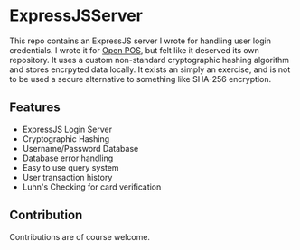 # ExpressJSServer

This repo contains an ExpressJS server I wrote for handling user login credentials. I wrote it for [Open POS](https://github.com/ReeseHatfield/OpenPOS), but felt like it deserved its own repository. It uses a custom non-standard cryptographic hashing algorithm and stores encrpyted data locally. It exists an simply an exercise, and is not to be used a secure alternative to something like SHA-256 encryption.

## Features
- ExpressJS Login Server
- Cryptographic Hashing
- Username/Password Database
- Database error handling
- Easy to use query system
- User transaction history
- Luhn's Checking for card verification

## Contribution
Contributions are of course welcome.

